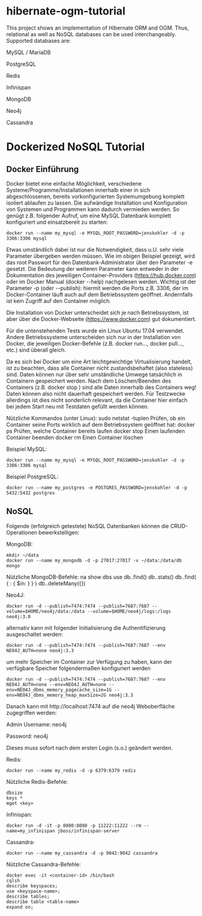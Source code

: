 # hibernate-ogm-tutorial

This project shows an implementation of Hibernate ORM and OGM. Thus, relational as well as NoSQL databases can be used interchangeably. 
Supported databases are:

MySQL / MariaDB

PostgreSQL

Redis

Infinispan

MongoDB

Neo4j

Cassandra


# Dockerized NoSQL Tutorial

## Docker Einführung

Docker bietet eine einfache Möglichkeit, verschiedene Systeme/Programme/Installationen innerhalb einer in sich abgeschlossenen, bereits vorkonfigurierten Systemumgebung komplett isoliert ablaufen zu lassen. 
Die aufwändige Installation und Konfiguration von Systemen und Programmen kann dadurch vermieden werden. So genügt z.B. folgender Aufruf, um eine MySQL Datenbank komplett konfiguriert und einsatzbereit zu starten:

    docker run --name my_mysql -e MYSQL_ROOT_PASSWORD=jenskohler -d -p 3306:3306 mysql

Etwas umständlich dabei ist nur die Notwendigkeit, dass u.U. sehr viele Parameter übergeben werden müssen. Wie im obigen Beispiel gezeigt, wird das root Passwort für den Datenbank-Administrator über den Parameter -e gesetzt. Die Bedeutung der weiteren Parameter kann entweder in der Dokumentation des jeweiligen Container-Providers (https://hub.docker.com) oder im Docker Manual (docker --help) nachgelesen werden.
Wichtig ist der Parameter -p (oder --publish): hiermit werden die Ports z.B. 3306, der im Docker-Container läuft auch auf dem Betriebssystem geöffnet. Andernfalls ist kein Zugriff auf den Container möglich. 

Die Installation von Docker unterscheidet sich je nach Betriebssystem, ist aber über die Docker-Webseite (https://www.docker.com) gut dokumentiert.

Für die untenstehenden Tests wurde ein Linux Ubuntu 17.04 verwendet. Andere Betriebssysteme unterscheiden sich nur in der Installation von Docker, die jeweiligen Docker-Befehle (z.B. docker run…, docker pull…, etc.) sind überall gleich. 

Da es sich bei Docker um eine Art leichtgewichtige Virtualisierung handelt, ist zu beachten, dass alle Container nicht zustandsbehaftet (also stateless) sind. Daten können nur über sehr umständliche Umwege tatsächlich in Containern gespeichert werden. Nach dem Löschen/Beenden des Containers (z.B. docker stop <container-id>) sind alle Daten innerhalb des Containers weg! Daten können also nicht dauerhaft gespeichert werden. Für Testzwecke allerdings ist dies nicht sonderlich relevant, da die Container hier einfach bei jedem Start neu mit Testdaten gefüllt werden können. 

Nützliche Kommandos (unter Linux):
    sudo netstat -tuplen
Prüfen, ob ein Container seine Ports wirklich auf dem Betriebssystem geöffnet hat: 
    docker ps
Prüfen, welche Container bereits laufen
    docker stop <container-id>
Einen laufenden Container beenden
    docker rm <container-id>
Einen Container löschen


Beispiel MySQL:

    docker run --name my_mysql -e MYSQL_ROOT_PASSWORD=jenskohler -d -p 3306:3306 mysql
    
Beispiel PostgreSQL:

    docker run --name my_postgres -e POSTGRES_PASSWORD=jenskohler -d -p 5432:5432 postgres

## NoSQL

Folgende (erfolgreich getestete) NoSQL Datenbanken können die CRUD-Operationen bewerkstelligen:

MongoDB:

    mkdir ~/data
    docker run --name my_mongodb -d -p 27017:27017 -v ~/data:/data/db mongo
    
Nützliche MongoDB-Befehle:
na
    show dbs
    use <database-name>
    db.<collection-name>.find()
    db.<collection-name>.stats()
    db.<collection-name>.find( { <attribute-name>: { $in: <attribute-value> } } )
    db.<collection-name>.deleteMany({})

Neo4J: 

    docker run -d --publish=7474:7474 --publish=7687:7687 --volume=$HOME/neo4j/data:/data --volume=$HOME/neo4j/logs:/logs neo4j:3.0

alternativ kann mit folgender Initialisierung die Authentifizierung ausgeschaltet werden:

    docker run -d --publish=7474:7474 --publish=7687:7687 --env NEO4J_AUTH=none neo4j:3.3

um mehr Speicher im Container zur Verfügung zu haben, kann der verfügbare Speicher folgendermaßen konfiguriert werden

    docker run -d --publish=7474:7474 --publish=7687:7687 --env NEO4J_AUTH=none --env=NEO4J_AUTH=none --env=NEO4J_dbms_memory_pagecache_size=1G --env=NEO4J_dbms_memory_heap_maxSize=2G neo4j:3.3

Danach kann mit http://localhost:7474 auf die neo4j Weboberfläche zugegriffen werden:

Admin Username: neo4j

Password: neo4j

Dieses muss sofort nach dem ersten Login (s.o.) geändert werden.

Redis:

    docker run --name my_redis -d -p 6379:6379 redis
    
Nützliche Redis-Befehle:

    dbsize
    keys *
    mget <key>

Infinispan:

    docker run -d -it -p 8080:8080 -p 11222:11222 --rm --name=my_infinispan jboss/infinispan-server

Cassandra:

    docker run --name my_cassandra -d -p 9042:9042 cassandra

Nützliche Cassandra-Befehle:

    docker exec -it <container-id> /bin/bash
    cqlsh
    describe keyspaces;
    use <keyspace-name>;
    describe tables;
    describe table <table-name>
    expand on;
